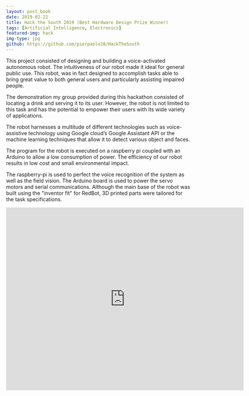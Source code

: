 ```yaml
---
layout: post_book
date: 2019-02-22
title: Hack the South 2019 (Best Hardware Design Prize Winner)
tags: [Artificial Intelligence, Electronics]
featured-img: hack
img-type: jpg
github: https://github.com/pierpaolo28/HackTheSouth
---
```


This project consisted of designing and building a voice-activated
autonomous robot. The intuitiveness of our robot made it ideal for
general public use. This robot, was in fact designed to accomplish tasks able to bring great value to both general users and particularly assisting impaired people.

The demonstration my group provided during this hackathon consisted of
locating a drink and serving it to its user. However, the robot is not
limited to this task and has the potential to empower their users
with its wide variety of applications.

The robot harnesses a multitude of different technologies such as
voice-assistive technology using Google cloud’s Google Assistant API
or the machine learning techniques that allow it to detect various
object and faces.

The program for the robot is executed on a raspberry pi coupled with
an Arduino to allow a low consumption of power. The efficiency of our
robot results in low cost and small environmental impact.

The raspberry-pi is used to perfect the voice recognition of the
system as well as the field vision. The Arduino board is used to power
the servo motors and serial communications. Although the main base
of the robot was built using the "inventor fit" for RedBot, 3D printed
parts were tailored for the task specifications.

<div style="text-align:center">
  <iframe
    class="vidio"
    width="650"
    height="500"
    src="https://www.youtube.com/embed/wRi87pQcaOA?rel=0"
    frameborder="0"
    allowfullscreen
  >
  </iframe>
</div>
